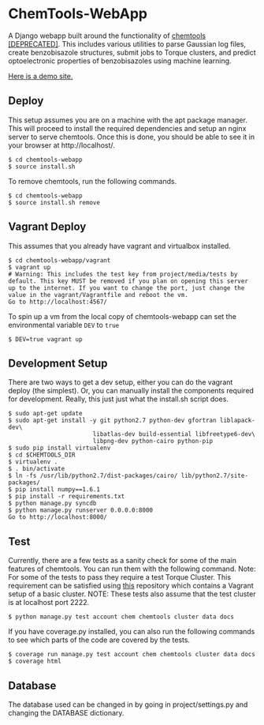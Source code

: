 ChemTools-WebApp
================
A Django webapp built around the functionality of [chemtools [DEPRECATED]](https://github.com/crcollins/chemtools). This includes various utilities to parse Gaussian log files, create benzobisazole structures, submit jobs to Torque clusters, and predict optoelectronic properties of benzobisazoles using machine learning.

[Here is a demo site.](http://gauss.crcollins.com/)


Deploy
------

This setup assumes you are on a machine with the apt package manager. This will proceed to install the required dependencies and setup an nginx server to serve chemtools. Once this is done, you should be able to see it in your browser at http://localhost/.

    $ cd chemtools-webapp
    $ source install.sh

To remove chemtools, run the following commands.

    $ cd chemtools-webapp
    $ source install.sh remove


Vagrant Deploy
--------------

This assumes that you already have vagrant and virtualbox installed.

    $ cd chemtools-webapp/vagrant
    $ vagrant up
    # Warning: This includes the test key from project/media/tests by default. This key MUST be removed if you plan on opening this server up to the internet. If you want to change the port, just change the value in the vagrant/Vagrantfile and reboot the vm.
    Go to http://localhost:4567/

To spin up a vm from the local copy of chemtools-webapp can set the environmental variable `DEV` to `true`

    $ DEV=true vagrant up


Development Setup
-----------------

There are two ways to get a dev setup, either you can do the vagrant deploy (the simplest). Or, you can manually install the components required for development. Really, this just just what the install.sh script does.

    $ sudo apt-get update
    $ sudo apt-get install -y git python2.7 python-dev gfortran liblapack-dev\
                            libatlas-dev build-essential libfreetype6-dev\
                            libpng-dev python-cairo python-pip
    $ sudo pip install virtualenv
    $ cd $CHEMTOOLS_DIR
    $ virtualenv .
    $ . bin/activate
    $ ln -fs /usr/lib/python2.7/dist-packages/cairo/ lib/python2.7/site-packages/
    $ pip install numpy==1.6.1
    $ pip install -r requirements.txt
    $ python manage.py syncdb
    $ python manage.py runserver 0.0.0.0:8000
    Go to http://localhost:8000/


Test
----

Currently, there are a few tests as a sanity check for some of the main features of chemtools. You can run them with the following command. Note: For some of the tests to pass they require a test Torque Cluster. This requirement can be satisfied using [this](https://github.com/crcollins/torquecluster) repository which contains a Vagrant setup of a basic cluster. NOTE: These tests also assume that the test cluster is at localhost port 2222.

    $ python manage.py test account chem chemtools cluster data docs

If you have coverage.py installed, you can also run the following commands to see which parts of the code are covered by the tests.

    $ coverage run manage.py test account chem chemtools cluster data docs
    $ coverage html


Database
--------

The database used can be changed in by going in project/settings.py and changing the DATABASE dictionary.
